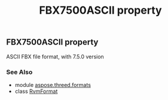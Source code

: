 ﻿---
title: FBX7500ASCII property
second_title: Aspose.3D for Python via .NET API References
description: 
type: docs
weight: 230
url: /python-net/aspose.threed.formats/rvmformat/fbx7500ascii/
is_root: false
---

## FBX7500ASCII property


ASCII FBX file format, with 7.5.0 version

### See Also
* module [aspose.threed.formats](../../)
* class [RvmFormat](/3d/python-net/aspose.threed.formats/rvmformat)

